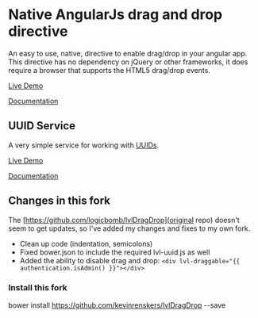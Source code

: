 # Native AngularJs drag and drop directive
An easy to use, native, directive to enable drag/drop in your angular app.  This directive has no dependency on jQuery
or other frameworks, it does require a browser that supports the HTML5 drag/drop events.

[Live Demo](http://logicbomb.github.io/ng-directives/drag-drop.html)

[Documentation](http://jasonturim.wordpress.com/2013/09/01/angularjs-drag-and-drop/)

## UUID Service
A very simple service for working with [UUIDs](http://en.wikipedia.org/wiki/Universally_unique_identifier).

[Live Demo](http://logicbomb.github.io/ng-directives/uuid.html)

[Documentation](http://jasonturim.wordpress.com/2013/09/01/angularjs-drag-and-drop/)

## Changes in this fork
The [https://github.com/logicbomb/lvlDragDrop](original repo) doesn't seem to get updates, so I've added my changes and
fixes to my own fork.

* Clean up code (indentation, semicolons)
* Fixed bower.json to include the required lvl-uuid.js as well
* Added the ability to disable drag and drop: `<div lvl-draggable="{{ authentication.isAdmin() }}"></div>`

### Install this fork
bower install https://github.com/kevinrenskers/lvlDragDrop --save
